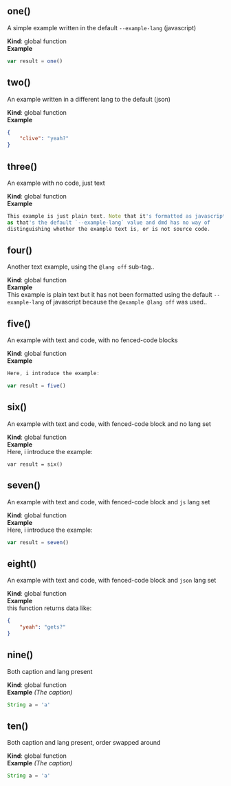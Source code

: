 <a name="one"></a>

## one()
A simple example written in the default `--example-lang` (javascript)

**Kind**: global function  
**Example**  
```js
var result = one()
```
<a name="two"></a>

## two()
An example written in a different lang to the default (json)

**Kind**: global function  
**Example**  
```json
{
    "clive": "yeah?"
}
```
<a name="three"></a>

## three()
An example with no code, just text

**Kind**: global function  
**Example**  
```js
This example is just plain text. Note that it's formatted as javascript
as that's the default `--example-lang` value and dmd has no way of
distinguishing whether the example text is, or is not source code.
```
<a name="four"></a>

## four()
Another text example, using the `@lang off` sub-tag..

**Kind**: global function  
**Example**  
This example is plain text but it has not been formatted using the default
`--example-lang` of javascript because the `@example @lang off` was used..
<a name="five"></a>

## five()
An example with text and code, with no fenced-code blocks

**Kind**: global function  
**Example**  
```js
Here, i introduce the example:

var result = five()
```
<a name="six"></a>

## six()
An example with text and code, with fenced-code block and no lang set

**Kind**: global function  
**Example**  
Here, i introduce the example:

```
var result = six()
```
<a name="seven"></a>

## seven()
An example with text and code, with fenced-code block and `js` lang set

**Kind**: global function  
**Example**  
Here, i introduce the example:

```js
var result = seven()
```
<a name="eight"></a>

## eight()
An example with text and code, with fenced-code block and `json` lang set

**Kind**: global function  
**Example**  
this function returns data like:

```json
{
    "yeah": "gets?"
}
```
<a name="nine"></a>

## nine()
Both caption and lang present

**Kind**: global function  
**Example** *(The caption)*  
```java
String a = 'a'
```
<a name="ten"></a>

## ten()
Both caption and lang present, order swapped around

**Kind**: global function  
**Example** *(The caption)*  
```java
String a = 'a'
```
